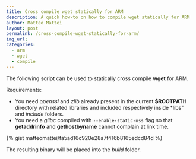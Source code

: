 ```yaml
---
title: Cross compile wget statically for ARM
description: A quick how-to on how to compile wget statically for ARM
author: Matteo Mattei
layout: post
permalink: /cross-compile-wget-statically-for-arm/
img_url:
categories:
  - arm 
  - wget
  - compile
---
```


The following script can be used to statically cross compile **wget** for ARM.

Requirements:

- You need *openssl* and *zlib* already present in the current **$ROOTPATH** directory with related libraries and included respectively inside *libs" and *include* folders.
- You need a *glibc* compiled with `--enable-static-nss` flag so that **getaddrinfo** and **gethostbyname** cannot complain at link time.

{% gist matteomattei/fa5ad16c920e28a7f416b8165edcd84d %}

The resulting binary will be placed into the *build* folder.
